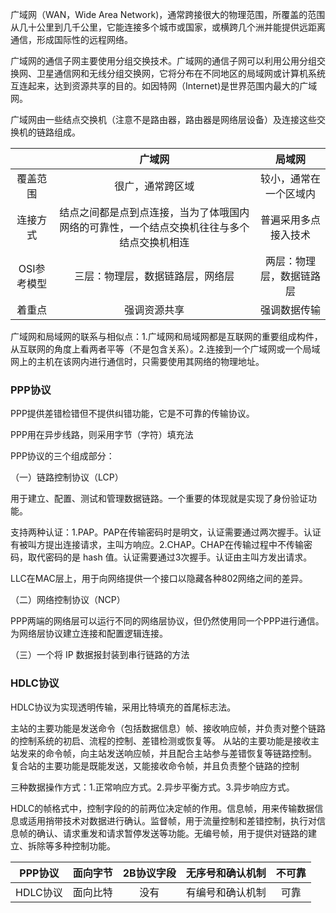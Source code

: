 广域网（WAN，Wide Area Network)，通常跨接很大的物理范围，所覆盖的范围从几十公里到几千公里，它能连接多个城市或国家，或横跨几个洲并能提供远距离通信，形成国际性的远程网络。

广域网的通信子网主要使用分组交换技术。广域网的通信子网可以利用公用分组交换网、卫星通信网和无线分组交换网，它将分布在不同地区的局域网或计算机系统互连起来，达到资源共享的目的。如因特网（Internet)是世界范围内最大的广域网。

广域网由一些结点交换机（注意不是路由器，路由器是网络层设备）及连接这些交换机的链路组成。

|             |                            广域网                            |          局域网          |
| :---------: | :----------------------------------------------------------: | :----------------------: |
|  覆盖范围   |                       很广，通常跨区域                       |  较小，通常在一个区域内  |
|  连接方式   | 结点之间都是点到点连接，当为了体哦国内网络的可靠性，一个结点交换机往往与多个结点交换机相连 |   普遍采用多点接入技术   |
| OSI参考模型 |               三层：物理层，数据链路层，网络层               | 两层：物理层，数据链路层 |
|   着重点    |                         强调资源共享                         |       强调数据传输       |

广域网和局域网的联系与相似点：1.广域网和局域网都是互联网的重要组成构件，从互联网的角度上看两者平等（不是包含关系）。2.连接到一个广域网或一个局域网上的主机在该网内进行通信时，只需要使用其网络的物理地址。

### PPP协议

PPP提供差错检错但不提供纠错功能，它是不可靠的传输协议。

PPP用在异步线路，则采用字节（字符）填充法

PPP协议的三个组成部分：

（一）链路控制协议（LCP）

​	用于建立、配置、测试和管理数据链路。一个重要的体现就是实现了身份验证功能。

​	支持两种认证：1.PAP。PAP在传输密码时是明文，认证需要通过两次握手。认证有被叫方提出连接请求，主叫方响应。2.CHAP。CHAP在传输过程中不传输密码，取代密码的是 hash 值。认证需要通过3次握手。认证由主叫方发出请求。

​	LLC在MAC层上，用于向网络提供一个接口以隐藏各种802网络之间的差异。

（二）网络控制协议（NCP）

​	PPP两端的网络层可以运行不同的网络层协议，但仍然使用同一个PPP进行通信。为网络层协议建立连接和配置逻辑连接。

（三）一个将 IP 数据报封装到串行链路的方法

### HDLC协议

HDLC协议为实现透明传输，采用比特填充的首尾标志法。

主站的主要功能是发送命令（包括数据信息）帧、接收响应帧，并负责对整个链路的控制系统的初启、流程的控制、差错检测或恢复等。
从站的主要功能是接收主站发来的命令帧，向主站发送响应帧，并且配合主站参与差错恢复等链路控制。
复合站的主要功能是既能发送，又能接收命令帧，并且负责整个链路的控制

三种数据操作方式：1.正常响应方式。2.异步平衡方式。3.异步响应方式。

HDLC的帧格式中，控制字段的的前两位决定帧的作用。信息帧，用来传输数据信息或适用捎带技术对数据进行确认。监督帧，用于流量控制和差错控制，执行对信息帧的确认、请求重发和请求暂停发送等功能。无编号帧，用于提供对链路的建立、拆除等多种控制功能。

| PPP协议  | 面向字节 | 2B协议字段 | 无序号和确认机制 | 不可靠 |
| :------: | :------: | :--------: | :--------------: | :----: |
| HDLC协议 | 面向比特 |    没有    | 有编号和确认机制 |  可靠  |

